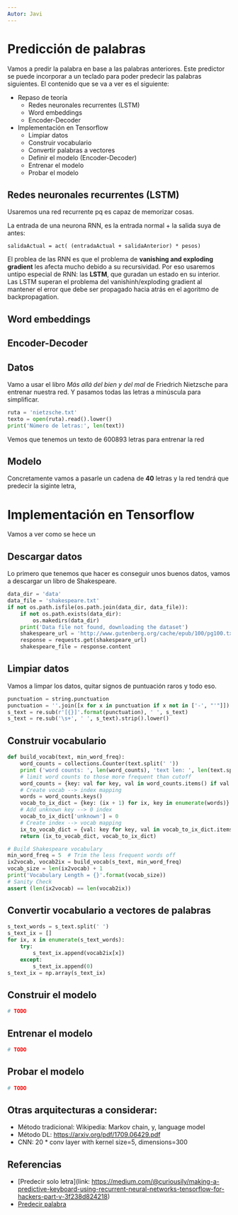 ```yaml
---
Autor: Javi
---
```

# Predicción de palabras

Vamos a predir la palabra en base a las palabras anteriores. Este predictor se puede incorporar a un teclado para poder predecir las palabras siguientes. El contenido que se va a ver es el siguiente: 

* Repaso de teoría
  * Redes neuronales recurrentes (LSTM)
  * Word embeddings
  * Encoder-Decoder
* Implementación en Tensorflow
  * Limpiar datos
  * Construir vocabulario
  * Convertir palabras a vectores
  * Definir el modelo (Encoder-Decoder)
  * Entrenar el modelo
  * Probar el modelo

## Redes neuronales recurrentes (LSTM)

Usaremos una red recurrente pq es capaz de memorizar cosas.

La entrada de una neurona RNN, es la entrada normal + la salida suya de antes:

`salidaActual = act( (entradaActual + salidaAnterior) * pesos)`

El problea de las RNN es que el problema de **vanishing and exploding gradient** les afecta mucho debido a su recursividad. Por eso usaremos untipo especial de RNN: las **LSTM**, que guradan un estado en su interior. Las LSTM superan el problema del vanishinh/exploding gradient al mantener el error que debe ser propagado hacia atrás en el agoritmo de backpropagation.

## Word embeddings

## Encoder-Decoder

## Datos

Vamo a usar el libro *Más allá del bien y del mal* de Friedrich Nietzsche para entrenar nuestra red. Y pasamos todas las letras a minúscula para simplificar.

```python
ruta = 'nietzsche.txt'
texto = open(ruta).read().lower()
print('Número de letras:', len(text))
```

Vemos que tenemos un texto de 600893 letras para entrenar la red

## Modelo

Concretamente vamos a pasarle un cadena de **40** letras y la red tendrá que predecir la siginte letra,


# Implementación en Tensorflow
Vamos a ver como se hece un

## Descargar datos
Lo primero que tenemos que hacer es conseguir unos buenos datos, vamos a descargar un libro de Shakespeare.

```python
data_dir = 'data'
data_file = 'shakespeare.txt'
if not os.path.isfile(os.path.join(data_dir, data_file)):
    if not os.path.exists(data_dir):
        os.makedirs(data_dir)
    print('Data file not found, downloading the dataset')
    shakespeare_url = 'http://www.gutenberg.org/cache/epub/100/pg100.txt'
    response = requests.get(shakespeare_url)
    shakespeare_file = response.content
```

## Limpiar datos
Vamos a limpar los datos, quitar signos de puntuación raros y todo eso.

```python
punctuation = string.punctuation
punctuation = ''.join([x for x in punctuation if x not in ['-', "'"]])
s_text = re.sub(r'[{}]'.format(punctuation), ' ', s_text)
s_text = re.sub('\s+', ' ', s_text).strip().lower()
```

## Construir vocabulario

```python
def build_vocab(text, min_word_freq):
    word_counts = collections.Counter(text.split(' '))
    print ('word counts: ', len(word_counts), 'text len: ', len(text.split(' ')))
    # limit word counts to those more frequent than cutoff
    word_counts = {key: val for key, val in word_counts.items() if val > min_word_freq}
    # Create vocab --> index mapping
    words = word_counts.keys()
    vocab_to_ix_dict = {key: (ix + 1) for ix, key in enumerate(words)}
    # Add unknown key --> 0 index
    vocab_to_ix_dict['unknown'] = 0
    # Create index --> vocab mapping
    ix_to_vocab_dict = {val: key for key, val in vocab_to_ix_dict.items()}
    return (ix_to_vocab_dict, vocab_to_ix_dict)

# Build Shakespeare vocabulary
min_word_freq = 5  # Trim the less frequent words off
ix2vocab, vocab2ix = build_vocab(s_text, min_word_freq)
vocab_size = len(ix2vocab) + 1
print('Vocabulary Length = {}'.format(vocab_size))
# Sanity Check
assert (len(ix2vocab) == len(vocab2ix))
```

## Convertir vocabulario a vectores de palabras

```python
s_text_words = s_text.split(' ')
s_text_ix = []
for ix, x in enumerate(s_text_words):
    try:
        s_text_ix.append(vocab2ix[x])
    except:
        s_text_ix.append(0)
s_text_ix = np.array(s_text_ix)
```

## Construir el modelo

```python
# TODO
```

## Entrenar el modelo

```python
# TODO
```

## Probar el modelo

```python
# TODO
```

## Otras arquitecturas a considerar:

* Método tradicional: Wikipedia: Markov chain, y, language model
* Método DL: https://arxiv.org/pdf/1709.06429.pdf
* CNN: 20 * conv layer with kernel size=5, dimensions=300

## Referencias
* [Predecir solo letra](link: https://medium.com/@curiousily/making-a-predictive-keyboard-using-recurrent-neural-networks-tensorflow-for-hackers-part-v-3f238d824218)
* [Predecir palabra](https://github.com/dipendra009/Text-generation)
